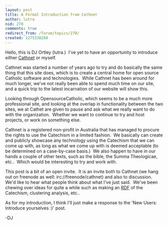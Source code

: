 ```yaml
---
layout: post
title: A Formal Introduction from Cathnet
author: lutra
nid: 270
comments: true
redirect_from: /forum/topics/270/
created: 1275338260
---
```

<p>Hello, this is DJ Ortley (lutra.)&nbsp; I&#39;ve yet to have an opportunity to introduce either <a href="http://www.cathnet.org">Cathnet</a> or myself.</p>
<p>Cathnet was started a number of years ago to try and do basically the same thing that this site does, which is to create a central home for open source Catholic software and technologies.&nbsp; While Cathnet has been around for much longer, we&#39;ve not really been able to spend much time on our site, and a quick trip to the latest incarnation of our website will show this.</p>
<p>Looking through OpensourceCatholic, which seems to be a much more professional site, and looking at the overlap in functionality between the two sites, we at Cathet are given to pause and ask what we really want to do with the organization.&nbsp; Whether we want to continue to try and host projects, or work on something else.</p>
<p>Cathnet is a registered non-profit in Australia that has managed to procure the rights to use the Catechism in a limited fashion.&nbsp; We basically can create and publicly showcase any technology using the Catechism that we can come up with, as long as what we come up with is deemed acceptable (to be determined on a case-by-case basis.)&nbsp; We also happen to have in our hands a couple of other texts, such as the bible, the Summa Theologicae, etc..&nbsp; Which would be interesting to try and work with.</p>
<p>This post is a bit of an open invite.&nbsp; It is an invite both to Cathnet (we hang out on freenode as well: irc://freenode/cathnet) and also to discussion.&nbsp; We&#39;d like to hear what people think about what I&#39;ve just said.&nbsp; We&#39;ve been chewing over ideas for quite a while such as making an <a href="http://en.wikipedia.org/wiki/Resource_Description_Framework">RDF</a> of the Catechism, clustering analysis, etc..</p>
<p>As for my introduction, I think I&#39;ll just make a response to the &#39;New Users: Introduce yourselves :)&#39; post.</p>
<p>-DJ</p>
